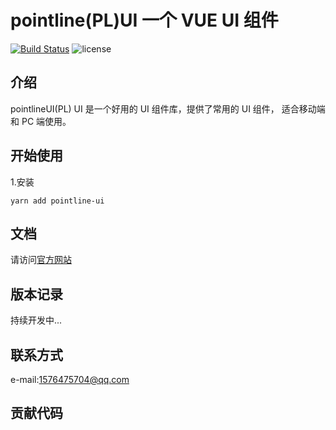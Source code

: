 # pointline(PL)UI 一个 VUE UI 组件

[![Build Status](https://travis-ci.org/ivan135/component-s.svg?branch=master)](https://travis-ci.org/ivan135/component-s)
![license](https://img.shields.io/npm/l/@nutui/nutui.svg)

## 介绍

pointlineUI(PL) UI 是一个好用的 UI 组件库，提供了常用的 UI 组件， 适合移动端和 PC 端使用。

## 开始使用

1.安装

```
yarn add pointline-ui
```

## 文档

请访问[官方网站]()

## 版本记录

持续开发中...

## 联系方式

e-mail:1576475704@qq.com

## 贡献代码